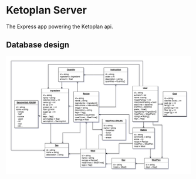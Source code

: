 # Ketoplan Server

The Express app powering the Ketoplan api.

## Database design

![entity relationship diagram](./erd.png)
